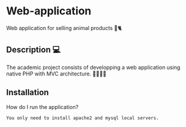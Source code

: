 # Web-application
Web application for selling animal products 🐶🐈
## Description 💻

The academic project consists of developping a web application using native PHP with MVC architecture. 👩‍💻👨‍💻


## Installation

How do I run the application?

    You only need to install apache2 and mysql local servers.
    

